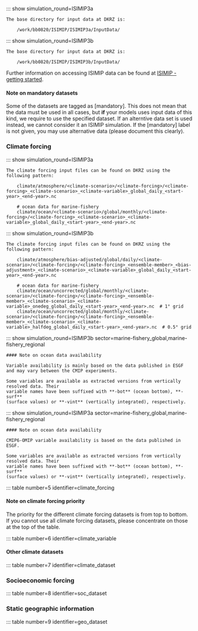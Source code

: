 ::: show simulation_round=ISIMIP3a

    The base directory for input data at DKRZ is:

        /work/bb0820/ISIMIP/ISIMIP3a/InputData/

::: show simulation_round=ISIMIP3b

    The base directory for input data at DKRZ is:

        /work/bb0820/ISIMIP/ISIMIP3b/InputData/

Further information on accessing ISIMIP data can be found at [ISIMIP - getting started](https://www.isimip.org/gettingstarted/data-access/).

#### Note on mandatory datasets

Some of the datasets are tagged as [mandatory]. This does not mean that the data must be used in all cases, but **if** your models uses input data of this kind, we require to use the specified dataset. If an alterntive data set is used instead, we cannot consider it an ISIMIP simulation. If the [mandatory] label is not given, you may use alternative data (please document this clearly).

### Climate forcing

::: show simulation_round=ISIMIP3a

    The climate forcing input files can be found on DKRZ using the following pattern:

        climate/atmosphere/<climate-scenario>/<climate-forcing>/<climate-forcing>_<climate-scenario>_<climate-variable>_global_daily_<start-year>_<end-year>.nc

        # ocean data for marine-fishery
        climate/ocean/<climate-scenario>/global/monthly/<climate-forcing>/<climate-forcing>_<climate-scenario>_<climate-variable>_global_daily_<start-year>_<end-year>.nc

::: show simulation_round=ISIMIP3b

    The climate forcing input files can be found on DKRZ using the following pattern:

        climate/atmosphere/bias-adjusted/global/daily/<climate-scenario>/<climate-forcing>/<climate-forcing>_<ensemble-member>_<bias-adjustment>_<climate-scenario>_<climate-variable>_global_daily_<start-year>_<end-year>.nc

        # ocean data for marine-fishery
        climate/ocean/uncorrected/global/monthly/<climate-scenario>/<climate-forcing>/<climate-forcing>_<ensemble-member>_<climate-scenario>_<climate-variable>_onedeg_global_daily_<start-year>_<end-year>.nc  # 1° grid
        climate/ocean/uncorrected/global/monthly/<climate-scenario>/<climate-forcing>/<climate-forcing>_<ensemble-member>_<climate-scenario>_<climate-variable>_halfdeg_global_daily_<start-year>_<end-year>.nc  # 0.5° grid

::: show simulation_round=ISIMIP3b sector=marine-fishery_global,marine-fishery_regional

    #### Note on ocean data availability

    Variable availability is mainly based on the data published in ESGF
    and may vary between the CMIP experiments.

    Some variables are available as extracted versions from vertically resolved data. Their
    variable names have been suffixed with **-bot** (ocean bottom), **-surf**
    (surface values) or **-vint** (vertically integrated), respectively.

::: show simulation_round=ISIMIP3a sector=marine-fishery_global,marine-fishery_regional

    #### Note on ocean data availability

    CMIP6-OMIP variable availability is based on the data published in ESGF.

    Some variables are available as extracted versions from vertically resolved data. Their
    variable names have been suffixed with **-bot** (ocean bottom), **-surf**
    (surface values) or **-vint** (vertically integrated), respectively.

::: table number=5 identifier=climate_forcing

#### Note on climate forcing priority

The priority for the different climate forcing datasets is from top to bottom. If you cannot use all climate forcing datasets, please concentrate on those at the top of the table.

::: table number=6 identifier=climate_variable

#### Other climate datasets

::: table number=7 identifier=climate_dataset

### Socioeconomic forcing

::: table number=8 identifier=soc_dataset

### Static geographic information

::: table number=9 identifier=geo_dataset
